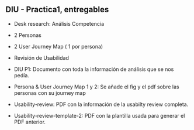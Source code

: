 ## DIU - Practica1, entregables


- Desk research: Análisis Competencia 
- 2 Personas 
- 2 User Journey Map  ( 1 por persona)
- Revisión de Usabilidad 


- DIU P1: Documento con toda la información de análisis que se nos pedía.
- Persona & User Journey Map 1 y 2: Se añade el fig y el pdf sobre las personas con su journey map
- Usability-review: PDF con la información de la usabilty review completa.
- Usability-review-template-2: PDF con la plantilla usada para generar el PDF anterior.
